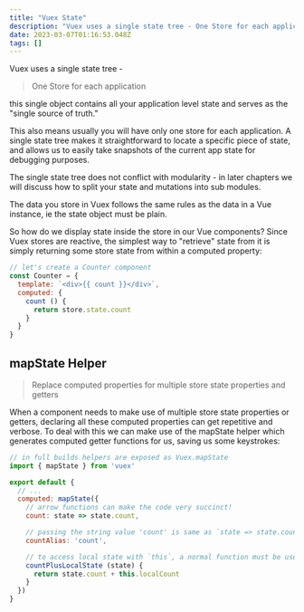 ```yaml
---
title: "Vuex State"
description: "Vuex uses a single state tree - One Store for each applicationthis single object contains all your application level state and serves as the single s"
date: 2023-03-07T01:16:53.048Z
tags: []
---
```

Vuex uses a single state tree - 

> One Store for each application

this single object contains all your application level state and serves as the "single source of truth." 

This also means usually you will have only one store for each application. 
A single state tree makes it straightforward to locate a specific piece of state, and allows us to easily take snapshots of the current app state for debugging purposes.

The single state tree does not conflict with modularity - in later chapters we will discuss how to split your state and mutations into sub modules.

The data you store in Vuex follows the same rules as the data in a Vue instance, ie the state object must be plain.

So how do we display state inside the store in our Vue components? Since Vuex stores are reactive, the simplest way to "retrieve" state from it is simply returning some store state from within a computed property:
```js
// let's create a Counter component
const Counter = {
  template: `<div>{{ count }}</div>`,
  computed: {
    count () {
      return store.state.count
    }
  }
}
```
## mapState Helper
> Replace computed properties for multiple store state properties and getters

When a component needs to make use of multiple store state properties or getters, declaring all these computed properties can get repetitive and verbose. To deal with this we can make use of the mapState helper which generates computed getter functions for us, saving us some keystrokes:

```js
// in full builds helpers are exposed as Vuex.mapState
import { mapState } from 'vuex'

export default {
  // ...
  computed: mapState({
    // arrow functions can make the code very succinct!
    count: state => state.count,

    // passing the string value 'count' is same as `state => state.count`
    countAlias: 'count',

    // to access local state with `this`, a normal function must be used
    countPlusLocalState (state) {
      return state.count + this.localCount
    }
  })
}
```
